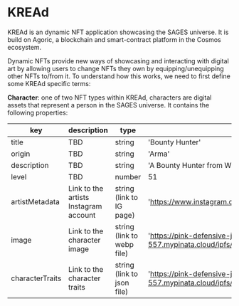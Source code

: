 # KREAd
KREAd is an dynamic NFT application showcasing the SAGES universe. It is build on Agoric, a blockchain and smart-contract platform in the Cosmos ecosystem.

Dynamic NFTs provide new ways of showcasing and interacting with digital art by allowing users to change NFTs they own by equipping/unequipping other NFTs to/from it. To understand how this works, we need to first define some KREAd specific terms:

**Character**: one of two NFT types within KREAd, characters are digital assets that represent a person in the SAGES universe. It contains the following properties:

| key             | description                           | type                       | example                                                                                                             |
|-----------------|---------------------------------------|----------------------------|---------------------------------------------------------------------------------------------------------------------|
| title           | TBD                                   | string                     | 'Bounty Hunter'                                                                                                     |
| origin          | TBD                                   | string                     | 'Arma'                                                                                                              |
| description     | TBD                                   | string                     | 'A Bounty Hunter from Wildlands.'                                                                                   |
| level           | TBD                                   | number                     | 51                                                                                                                  |
| artistMetadata  | Link to the artists Instagram account | string (link to IG page)  | 'https://www.instagram.com/enmanueljrperez/'                                                                        |
| image           | Link to the character image           | string (link to webp file) | 'https://pink-defensive-jay-557.mypinata.cloud/ipfs/Qmc55m7RrzZtB25mM9B2c9BdtXcLDbhSrErWMAa7azCet6/Citizen/images/001.webp' |
| characterTraits | Link to the character traits          | string (link to json file) | 'https://pink-defensive-jay-557.mypinata.cloud/ipfs/Qmc55m7RrzZtB25mM9B2c9BdtXcLDbhSrErWMAa7azCet6/Citizen/metadata.json'   |


